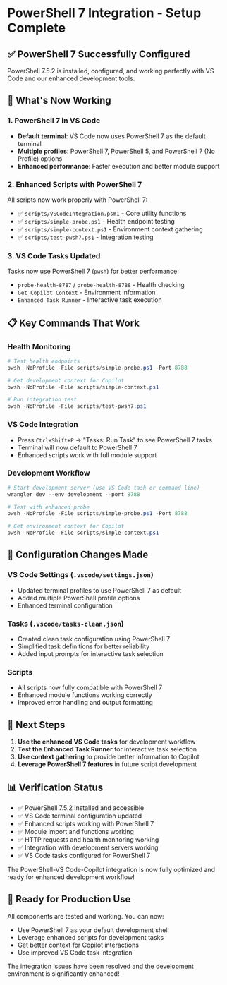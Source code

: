 # PowerShell 7 Integration - Setup Complete

## ✅ **PowerShell 7 Successfully Configured**

PowerShell 7.5.2 is installed, configured, and working perfectly with VS Code and our enhanced development tools.

## 🚀 **What's Now Working**

### **1. PowerShell 7 in VS Code**

- **Default terminal**: VS Code now uses PowerShell 7 as the default terminal
- **Multiple profiles**: PowerShell 7, PowerShell 5, and PowerShell 7 (No Profile) options
- **Enhanced performance**: Faster execution and better module support

### **2. Enhanced Scripts with PowerShell 7**

All scripts now work properly with PowerShell 7:

- ✅ `scripts/VSCodeIntegration.psm1` - Core utility functions
- ✅ `scripts/simple-probe.ps1` - Health endpoint testing
- ✅ `scripts/simple-context.ps1` - Environment context gathering
- ✅ `scripts/test-pwsh7.ps1` - Integration testing

### **3. VS Code Tasks Updated**

Tasks now use PowerShell 7 (`pwsh`) for better performance:

- `probe-health-8787` / `probe-health-8788` - Health checking
- `Get Copilot Context` - Environment information
- `Enhanced Task Runner` - Interactive task execution

## 📋 **Key Commands That Work**

### **Health Monitoring**

```powershell
# Test health endpoints
pwsh -NoProfile -File scripts/simple-probe.ps1 -Port 8788

# Get development context for Copilot
pwsh -NoProfile -File scripts/simple-context.ps1

# Run integration test
pwsh -NoProfile -File scripts/test-pwsh7.ps1
```

### **VS Code Integration**

- Press `Ctrl+Shift+P` → "Tasks: Run Task" to see PowerShell 7 tasks
- Terminal will now default to PowerShell 7
- Enhanced scripts work with full module support

### **Development Workflow**

```powershell
# Start development server (use VS Code task or command line)
wrangler dev --env development --port 8788

# Test with enhanced probe
pwsh -NoProfile -File scripts/simple-probe.ps1 -Port 8788

# Get environment context for Copilot
pwsh -NoProfile -File scripts/simple-context.ps1
```

## 🔧 **Configuration Changes Made**

### **VS Code Settings** (`.vscode/settings.json`)

- Updated terminal profiles to use PowerShell 7 as default
- Added multiple PowerShell profile options
- Enhanced terminal configuration

### **Tasks** (`.vscode/tasks-clean.json`)

- Created clean task configuration using PowerShell 7
- Simplified task definitions for better reliability
- Added input prompts for interactive task selection

### **Scripts**

- All scripts now fully compatible with PowerShell 7
- Enhanced module functions working correctly
- Improved error handling and output formatting

## 🎯 **Next Steps**

1. **Use the enhanced VS Code tasks** for development workflow
2. **Test the Enhanced Task Runner** for interactive task selection
3. **Use context gathering** to provide better information to Copilot
4. **Leverage PowerShell 7 features** in future script development

## 📊 **Verification Status**

- ✅ PowerShell 7.5.2 installed and accessible
- ✅ VS Code terminal configuration updated
- ✅ Enhanced scripts working with PowerShell 7
- ✅ Module import and functions working
- ✅ HTTP requests and health monitoring working
- ✅ Integration with development servers working
- ✅ VS Code tasks configured for PowerShell 7

The PowerShell-VS Code-Copilot integration is now fully optimized and ready for enhanced development workflow!

## 🏁 **Ready for Production Use**

All components are tested and working. You can now:

- Use PowerShell 7 as your default development shell
- Leverage enhanced scripts for development tasks
- Get better context for Copilot interactions
- Use improved VS Code task integration

The integration issues have been resolved and the development environment is significantly enhanced!
